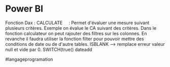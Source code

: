 # Power BI

Fonction Dax :
CALCULATE     : Permet d'évaluer une mesure suivant plusieurs critères.
Exemple on évalue le CA suivant des critères.
Dans le fonction calculateur on peut rajouter des filtres sur les colonnes. En revanche il faudra utiliser la fonction filter pour pouvoir mettre des conditions de date ou de d'autre tables.
ISBLANK --> remplace erreur valeur null et vide par 0.
SWITCH(true()
dateadd

#langageprogramation